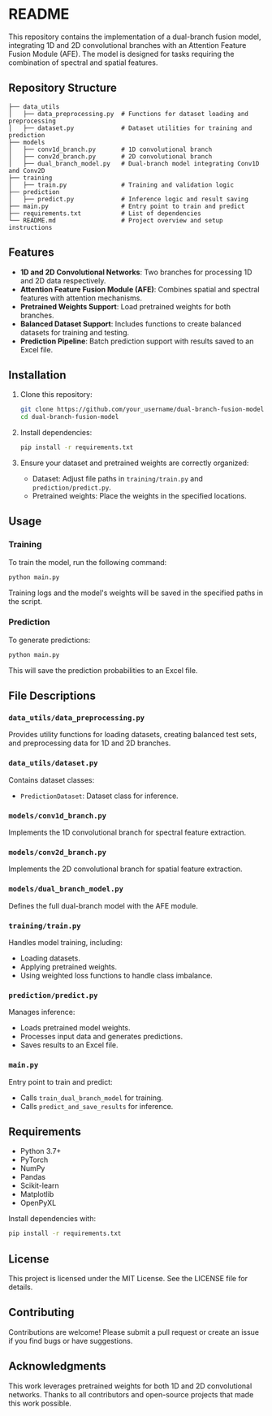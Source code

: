 # README

This repository contains the implementation of a dual-branch fusion model, integrating 1D and 2D convolutional branches with an Attention Feature Fusion Module (AFE). The model is designed for tasks requiring the combination of spectral and spatial features.

## Repository Structure

```
├── data_utils
│   ├── data_preprocessing.py  # Functions for dataset loading and preprocessing
│   ├── dataset.py             # Dataset utilities for training and prediction
├── models
│   ├── conv1d_branch.py       # 1D convolutional branch
│   ├── conv2d_branch.py       # 2D convolutional branch
│   ├── dual_branch_model.py   # Dual-branch model integrating Conv1D and Conv2D
├── training
│   ├── train.py               # Training and validation logic
├── prediction
│   ├── predict.py             # Inference logic and result saving
├── main.py                    # Entry point to train and predict
├── requirements.txt           # List of dependencies
└── README.md                  # Project overview and setup instructions
```

## Features

- **1D and 2D Convolutional Networks**: Two branches for processing 1D and 2D data respectively.
- **Attention Feature Fusion Module (AFE)**: Combines spatial and spectral features with attention mechanisms.
- **Pretrained Weights Support**: Load pretrained weights for both branches.
- **Balanced Dataset Support**: Includes functions to create balanced datasets for training and testing.
- **Prediction Pipeline**: Batch prediction support with results saved to an Excel file.

## Installation

1. Clone this repository:

   ```bash
   git clone https://github.com/your_username/dual-branch-fusion-model.git
   cd dual-branch-fusion-model
   ```

2. Install dependencies:

   ```bash
   pip install -r requirements.txt
   ```

3. Ensure your dataset and pretrained weights are correctly organized:

   - Dataset: Adjust file paths in `training/train.py` and `prediction/predict.py`.
   - Pretrained weights: Place the weights in the specified locations.

## Usage

### Training

To train the model, run the following command:

```bash
python main.py
```

Training logs and the model's weights will be saved in the specified paths in the script.

### Prediction

To generate predictions:

```bash
python main.py
```

This will save the prediction probabilities to an Excel file.

## File Descriptions

### `data_utils/data_preprocessing.py`

Provides utility functions for loading datasets, creating balanced test sets, and preprocessing data for 1D and 2D branches.

### `data_utils/dataset.py`

Contains dataset classes:

- `PredictionDataset`: Dataset class for inference.

### `models/conv1d_branch.py`

Implements the 1D convolutional branch for spectral feature extraction.

### `models/conv2d_branch.py`

Implements the 2D convolutional branch for spatial feature extraction.

### `models/dual_branch_model.py`

Defines the full dual-branch model with the AFE module.

### `training/train.py`

Handles model training, including:

- Loading datasets.
- Applying pretrained weights.
- Using weighted loss functions to handle class imbalance.

### `prediction/predict.py`

Manages inference:

- Loads pretrained model weights.
- Processes input data and generates predictions.
- Saves results to an Excel file.

### `main.py`

Entry point to train and predict:

- Calls `train_dual_branch_model` for training.
- Calls `predict_and_save_results` for inference.

## Requirements

- Python 3.7+
- PyTorch
- NumPy
- Pandas
- Scikit-learn
- Matplotlib
- OpenPyXL

Install dependencies with:

```bash
pip install -r requirements.txt
```

## License

This project is licensed under the MIT License. See the LICENSE file for details.

## Contributing

Contributions are welcome! Please submit a pull request or create an issue if you find bugs or have suggestions.

## Acknowledgments

This work leverages pretrained weights for both 1D and 2D convolutional networks. Thanks to all contributors and open-source projects that made this work possible.
